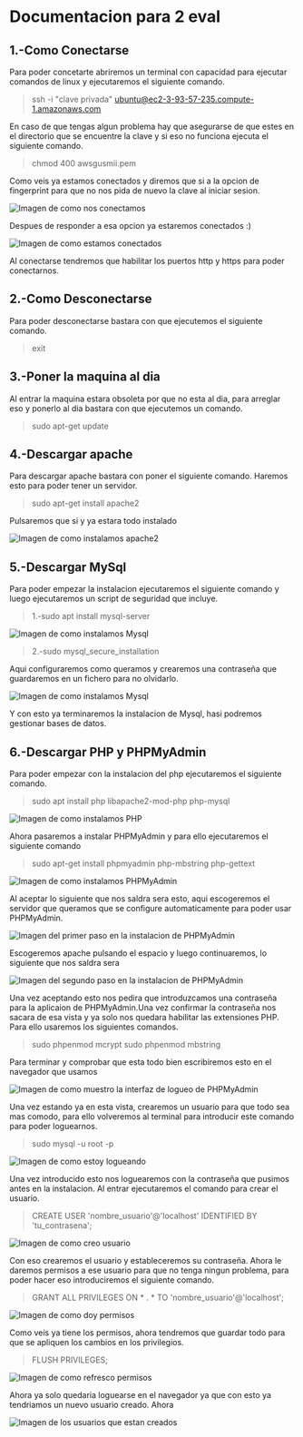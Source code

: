 # Documentacion para 2 eval


## 1.-Como Conectarse

Para poder concetarte abriremos un terminal con capacidad para ejecutar comandos de linux y ejecutaremos el siguiente comando.

> ssh -i "clave privada" ubuntu@ec2-3-93-57-235.compute-1.amazonaws.com

En caso de que tengas algun problema hay que asegurarse de que estes en el directorio que se encuentre la clave y si eso no funciona ejecuta el siguiente comando.

>chmod 400 awsgusmii.pem

Como veis ya estamos conectados y diremos que si a la opcion de fingerprint para que no nos pida de nuevo la clave al iniciar sesion.

![Imagen de como nos conectamos](img/Tarea-1/ComoConectarse.PNG)

Despues de responder a esa opcion ya estaremos conectados :)

![Imagen de como estamos conectados](img/Tarea-1/EnseñarQueEstasConectado.PNG)

Al conectarse tendremos que habilitar los puertos http y https para poder conectarnos.

## 2.-Como Desconectarse

Para poder desconectarse bastara con que ejecutemos el siguiente comando.

>exit


## 3.-Poner la maquina al dia

Al entrar la maquina estara obsoleta por que no esta al dia, para arreglar eso y ponerlo al dia bastara con que ejecutemos un comando.

>sudo apt-get update

## 4.-Descargar apache 

Para descargar apache bastara con poner el siguiente comando. Haremos esto para poder tener un servidor. 

>sudo apt-get install apache2

Pulsaremos que si y ya estara todo instalado

![Imagen de como instalamos apache2](/img/Tarea-1/DescargarApache.PNG)

## 5.-Descargar MySql

Para poder empezar la instalacion ejecutaremos el siguiente comando y luego ejecutaremos un script de seguridad que incluye.

>1.-sudo apt install mysql-server

![Imagen de como instalamos Mysql](/img/Tarea-1/DescargarMysql.PNG)

>2.-sudo mysql_secure_installation

Aqui configuraremos como queramos y crearemos una contraseña que guardaremos en un fichero para no olvidarlo.

![Imagen de como instalamos Mysql](/img/Tarea-1/DescargarMysqlPaso2.PNG)

Y con esto ya terminaremos la instalacion de Mysql, hasi podremos gestionar bases de datos.

## 6.-Descargar PHP y PHPMyAdmin

Para poder empezar con la instalacion del php ejecutaremos el siguiente comando.

>sudo apt install php libapache2-mod-php php-mysql

![Imagen de como instalamos PHP](/img/Tarea-1/DescargaPHP.PNG)

Ahora pasaremos a instalar PHPMyAdmin y para ello ejecutaremos el siguiente comando

>sudo apt-get install phpmyadmin php-mbstring php-gettext

![Imagen de como instalamos PHPMyAdmin](/img/Tarea-1/DescargaPHPMyAdmin.PNG)

Al aceptar lo siguiente que nos saldra sera esto, aqui escogeremos el servidor que queramos que se configure automaticamente para poder usar PHPMyAdmin.

![Imagen del primer paso en la instalacion de PHPMyAdmin](/img/Tarea-1/ConfiguracionPaso1PHPMyAdmin.PNG)

Escogeremos apache pulsando el espacio y luego continuaremos, lo siguiente que nos saldra sera 

![Imagen del segundo paso en la instalacion de PHPMyAdmin](/img/Tarea-1/ConfiguracionPaso2PHPMyAdmin.PNG)

Una vez aceptando esto nos pedira que introduzcamos una contraseña para la aplicaion de  PHPMyAdmin.Una vez confirmar la contraseña nos sacara de esa vista y ya solo nos quedara  habilitar las extensiones PHP. Para ello usaremos los siguientes comandos.

>sudo phpenmod mcrypt
>sudo phpenmod mbstring

Para terminar y comprobar que esta todo bien escribiremos esto en el navegador que usamos


![Imagen de como muestro la interfaz de logueo de PHPMyAdmin](/img/Tarea-1/DemostrarEnNavegador.PNG)

Una vez estando ya en esta vista, crearemos un usuario para que todo sea mas comodo, para ello volveremos al terminal para introducir este comando para poder loguearnos.

>sudo mysql -u root -p

![Imagen de como estoy logueando](/img/Tarea-1/EnseñarComoEstoyLogueado.PNG)

Una vez introducido esto nos loguearemos con la contraseña que pusimos antes en la instalacion. Al entrar ejecutaremos el comando para crear el usuario.

>CREATE USER 'nombre_usuario'@'localhost' IDENTIFIED BY 'tu_contrasena';

![Imagen de como creo usuario](/img/Tarea-1/EnseñarComoCreoUsuario.PNG)

Con eso crearemos el usuario y estableceremos su contraseña. Ahora le daremos permisos a ese usuario para que no tenga ningun problema, para poder hacer eso introduciremos el siguiente comando.

>GRANT ALL PRIVILEGES ON * . * TO 'nombre_usuario'@'localhost';

![Imagen de como doy permisos](/img/Tarea-1/EnseñarComoDoyPrivilegios.PNG)

Como veis ya tiene los permisos, ahora tendremos que guardar todo para que se apliquen los cambios en los privilegios.

>FLUSH PRIVILEGES;

![Imagen de como refresco permisos](/img/Tarea-1/EnseñarComoRefrescoPrivilegios.PNG)

Ahora ya solo quedaria loguearse en el navegador ya que con esto ya tendriamos un nuevo usuario creado. Ahora 

![Imagen de los usuarios que estan creados](/img/Tarea-1/EnseñarUsuarioCreado.PNG)
